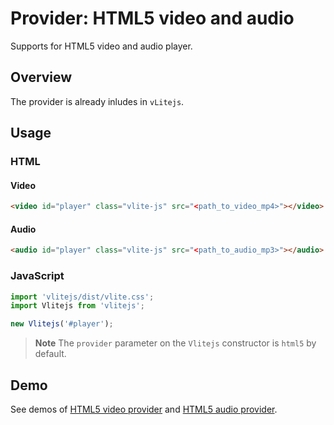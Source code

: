 # Provider: HTML5 video and audio

Supports for HTML5 video and audio player.

## Overview

The provider is already inludes in `vLitejs`.

## Usage

### HTML

#### Video

```html
<video id="player" class="vlite-js" src="<path_to_video_mp4>"></video>
```

#### Audio

```html
<audio id="player" class="vlite-js" src="<path_to_audio_mp3>"></audio>
```

### JavaScript

```js
import 'vlitejs/dist/vlite.css';
import Vlitejs from 'vlitejs';

new Vlitejs('#player');
```

> **Note** The `provider` parameter on the `Vlitejs` constructor is `html5` by default.

## Demo

See demos of [HTML5 video provider](https://glitch.com/edit/#!/vlitejs-html5-video?previewSize=50&attributionHidden=false&sidebarCollapsed=false&path=index.html&previewFirst=false) and [HTML5 audio provider](https://glitch.com/edit/#!/vlitejs-html5-audio?previewSize=50&attributionHidden=false&sidebarCollapsed=false&path=index.html&previewFirst=false).
